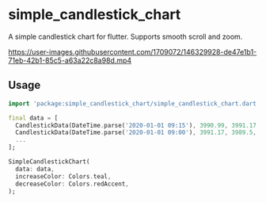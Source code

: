 # simple_candlestick_chart

A simple candlestick chart for flutter. Supports smooth scroll and zoom.

https://user-images.githubusercontent.com/1709072/146329928-de47e1b1-71eb-42b1-85c5-a63a22c8a98d.mp4

## Usage

```dart
import 'package:simple_candlestick_chart/simple_candlestick_chart.dart';

final data = [
  CandlestickData(DateTime.parse('2020-01-01 09:15'), 3990.99, 3991.17, 3990.78, 3993.55, 12869.11),
  CandlestickData(DateTime.parse('2020-01-01 09:00'), 3991.17, 3989.5, 3985.87, 3993.37, 13191.45),
  ...
];

SimpleCandlestickChart(
  data: data,
  increaseColor: Colors.teal,
  decreaseColor: Colors.redAccent,
);
```
